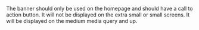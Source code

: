   The banner should only be used on the homepage and should have a call to action button. It will not be displayed on the extra small or small screens. It will be displayed on the medium media query and up.
